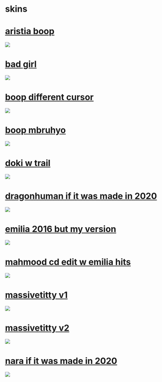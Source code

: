 # skins

# [aristia boop](https://github.com/woot-1/skins/raw/main/aristia%20boop.osk)
[![](https://meaved.s-ul.eu/mMJjpICU)](https://github.com/woot-1/skins/raw/main/aristia%20boop.osk)

# [bad girl](https://github.com/woot-1/skins/raw/main/bad%20girl.osk)
[![](https://meaved.s-ul.eu/zD4rfp0C)](https://github.com/woot-1/skins/raw/main/bad%20girl.osk)

# [boop different cursor](https://github.com/woot-1/skins/raw/main/boop%20different%20cursor.osk)
[![](https://meaved.s-ul.eu/YEjexqBx)](https://github.com/woot-1/skins/raw/main/boop%20different%20cursor.osk)

# [boop mbruhyo](https://github.com/woot-1/skins/raw/main/boop%20mbruhyo.osk)
[![](https://meaved.s-ul.eu/hTlGge0C)](https://github.com/woot-1/skins/raw/main/boop%20mbruhyo.osk)

# [doki w trail](https://github.com/woot-1/skins/raw/main/doki%20w%20trail.osk)
[![](https://meaved.s-ul.eu/5vODVmFV)](https://github.com/woot-1/skins/raw/main/doki%20w%20trail.osk)

# [dragonhuman if it was made in 2020](https://github.com/woot-1/skins/raw/main/dragonhuman%20if%20it%20was%20made%20in%202020.osk)
[![](https://meaved.s-ul.eu/rAEg9DXo)](https://github.com/woot-1/skins/raw/main/dragonhuman%20if%20it%20was%20made%20in%202020.osk)

# [emilia 2016 but my version](https://github.com/woot-1/skins/raw/main/emilia%202016%20but%20my%20version.osk)
[![](https://meaved.s-ul.eu/UVPISNMj)](https://github.com/woot-1/skins/raw/main/dragonhuman%20if%20it%20was%20made%20in%202020.osk)

# [mahmood cd edit w emilia hits](https://github.com/woot-1/skins/raw/main/mahmood%20cd%20edit%20w%20emilia%20hits.osk)
[![](https://meaved.s-ul.eu/ZHadzVYd)](https://github.com/woot-1/skins/raw/main/mahmood%20cd%20edit%20w%20emilia%20hits.osk)

# [massivetitty v1](https://github.com/woot-1/skins/raw/main/massivetitty%20v1.osk)
[![](https://meaved.s-ul.eu/RmD7vgkl)](https://github.com/woot-1/skins/raw/main/massivetitty%20v1.osk)

# [massivetitty v2](https://github.com/woot-1/skins/raw/main/massivetitty%20v2.osk)
[![](https://meaved.s-ul.eu/c4oOFtNa)](https://github.com/woot-1/skins/raw/main/massivetitty%20v2.osk)

# [nara if it was made in 2020](https://github.com/woot-1/skins/raw/main/nara%20if%20it%20was%20made%20in%202020.osk)
[![](https://meaved.s-ul.eu/OATvXsZ7)](https://github.com/woot-1/skins/raw/main/nara%20if%20it%20was%20made%20in%202020.osk)
